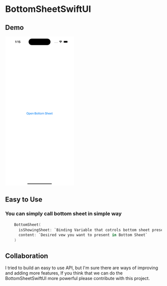 # BottomSheetSwiftUI


Demo
  ---
  
![](https://github.com/megaganjotsingh/BottomSheetSwiftUI/blob/main/BottomSheetSwiftUI/Gifs/demo.gif)

Easy to Use
  ---
  
  ### You can simply call bottom sheet in simple way

  ```swift
      BottomSheet(
        isShowingSheet: `Binding Variable that cotrols bottom sheet presentation and dismissal`,
        content: `Desired vew you want to present in Bottom Sheet`
      )

  ```
  
  Collaboration
---

I tried to build an easy to use API, but I'm sure there are ways of improving and adding more features, If you think that we can do the BottomSheetSwiftUI more powerful please contribute with this project.

